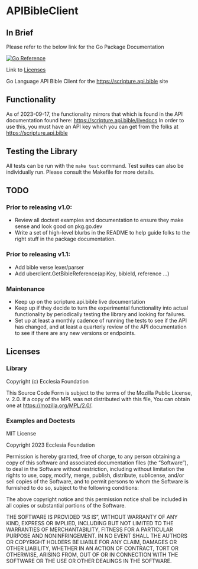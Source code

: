 # APIBibleClient

## In Brief

Please refer to the below link for the Go Package Documentation

[![Go Reference](https://pkg.go.dev/badge/www.ecclesiafoundation.org/apibibleclient.svg)](https://pkg.go.dev/www.ecclesiafoundation.org/apibibleclient)

Link to [Licenses](#Licenses)

Go Language API Bible Client for the https://scripture.api.bible site

## Functionality
As of 2023-09-17, the functionality mirrors that which is found in the API documentation found here: https://scripture.api.bible/livedocs In order to use this, you must have an API key which you can get from the folks at https://scripture.api.bible

## Testing the Library
All tests can be run with the `make test` command. Test suites can also be individually run. Please consult the Makefile for more details.

## TODO

### Prior to releasing v1.0:
- Review all doctest examples and documentation to ensure they make sense and look good on pkg.go.dev
- Write a set of high-level blurbs in the README to help guide folks to the right stuff in the package documentation.

### Prior to releasing v1.1:
- Add bible verse lexer/parser
- Add uberclient.GetBibleReference(apiKey, bibleId, reference ...)

### Maintenance
- Keep up on the scripture.api.bible live documentation
- Keep up if they decide to turn the experimental functionality into actual functionality by periodically testing the library and looking for failures.
- Set up at least a monthly cadence of running the tests to see if the API has changed, and at least a quarterly review of the API documentation to see if there are any new versions or endpoints.

## Licenses

### Library
Copyright (c) Ecclesia Foundation

This Source Code Form is subject to the terms of the Mozilla Public
License, v. 2.0. If a copy of the MPL was not distributed with this
file, You can obtain one at https://mozilla.org/MPL/2.0/.

### Examples and Doctests
MIT License

Copyright 2023 Ecclesia Foundation

Permission is hereby granted, free of charge, to any person obtaining a copy of this software and associated documentation files (the “Software”), to deal in the Software without restriction, including without limitation the rights to use, copy, modify, merge, publish, distribute, sublicense, and/or sell copies of the Software, and to permit persons to whom the Software is furnished to do so, subject to the following conditions:

The above copyright notice and this permission notice shall be included in all copies or substantial portions of the Software.

THE SOFTWARE IS PROVIDED “AS IS”, WITHOUT WARRANTY OF ANY KIND, EXPRESS OR IMPLIED, INCLUDING BUT NOT LIMITED TO THE WARRANTIES OF MERCHANTABILITY, FITNESS FOR A PARTICULAR PURPOSE AND NONINFRINGEMENT. IN NO EVENT SHALL THE AUTHORS OR COPYRIGHT HOLDERS BE LIABLE FOR ANY CLAIM, DAMAGES OR OTHER LIABILITY, WHETHER IN AN ACTION OF CONTRACT, TORT OR OTHERWISE, ARISING FROM, OUT OF OR IN CONNECTION WITH THE SOFTWARE OR THE USE OR OTHER DEALINGS IN THE SOFTWARE.

